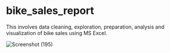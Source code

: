 # bike_sales_report

This involves data cleaning, exploration, preparation, analysis and visualization of bike sales using MS Excel.

![Screenshot (195)](https://github.com/Badbatunde/bike_sales_report/assets/105541302/7d470fdd-3d51-4947-a56f-1d70977a07d0)
